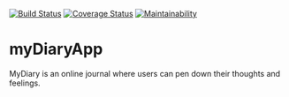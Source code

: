 [![Build Status](https://travis-ci.org/uchemukolo/myDiaryApp.svg?branch=develop)](https://travis-ci.org/uchemukolo/myDiaryApp)
[![Coverage Status](https://coveralls.io/repos/github/uchemukolo/myDiaryApp/badge.svg?branch=develop)](https://coveralls.io/github/uchemukolo/myDiaryApp?branch=develop)
[![Maintainability](https://api.codeclimate.com/v1/badges/89aeb1ba3545da4300f6/maintainability)](https://codeclimate.com/github/uchemukolo/myDiaryApp/maintainability)
# myDiaryApp
MyDiary is an online journal where users can pen down their thoughts and feelings.
